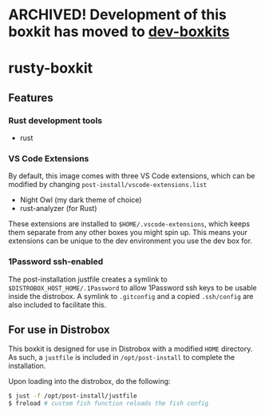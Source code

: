 # ARCHIVED! Development of this boxkit has moved to [dev-boxkits](https://github.com/ngraham20/dev-boxkits)
# rusty-boxkit
## Features
### Rust development tools
- rust

### VS Code Extensions
By default, this image comes with three VS Code extensions, which can be modified by changing `post-install/vscode-extensions.list`
- Night Owl (my dark theme of choice)
- rust-analyzer (for Rust)

These extensions are installed to `$HOME/.vscode-extensions`, which keeps them separate from any other boxes you might spin up. This means your extensions can be unique to the dev environment you use the dev box for.

### 1Password ssh-enabled
The post-installation justfile creates a symlink to `$DISTROBOX_HOST_HOME/.1Password` to allow 1Password ssh keys to be usable inside the distrobox. A symlink to `.gitconfig` and a copied `.ssh/config` are also included to facilitate this.

## For use in Distrobox
This boxkit is designed for use in Distrobox with a modified `HOME` directory. As such, a `justfile` is included in `/opt/post-install` to complete the installation.

Upon loading into the distrobox, do the following:
```bash
$ just -f /opt/post-install/justfile
$ freload # custom fish function reloads the fish config
```
